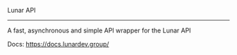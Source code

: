 Lunar API
_____

A fast, asynchronous and simple API wrapper for the Lunar API

Docs: https://docs.lunardev.group/
